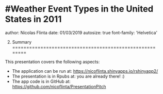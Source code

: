 #Weather Event Types in the United States in 2011
========================================================
author: Nicolas Flinta
date: 01/03/2019
autosize: true
font-family: 'Helvetica'

2. Summary
========================================================

This presentation covers the following aspects:

- The application can be run at: <https://nicoflinta.shinyapps.io/rshinyapp2/>
- The presentation is in Rpubs at: you are already there! :)
- The app code is in GitHub at: <https://github.com/nicoflinta/PresentationPitch>
